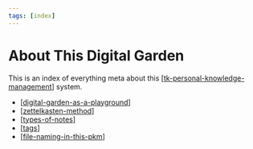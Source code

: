 ```yaml
---
tags: [index]
---
```


# About This Digital Garden

This is an index of everything meta about this [[tk-personal-knowledge-management]] system.

- [[digital-garden-as-a-playground]]
- [[zettelkasten-method]]
- [[types-of-notes]]
- [[tags]]
- [[file-naming-in-this-pkm]]

[//begin]: # "Autogenerated link references for markdown compatibility"
[tk-personal-knowledge-management]: ../7-tk/tk-personal-knowledge-management "Personal Knowledge Management"
[digital-garden-as-a-playground]: ../4-permanent/digital-garden-as-a-playground "Digital Garden as a Playground"
[zettelkasten-method]: ../3-literature/zettelkasten-method "Zettelkasten Method"
[types-of-notes]: ../4-permanent/types-of-notes "Types of Notes"
[tags]: ../4-permanent/tags "Tags"
[file-naming-in-this-pkm]: ../2-fleeting/file-naming-in-this-pkm "File Naming in This PKM"
[//end]: # "Autogenerated link references"